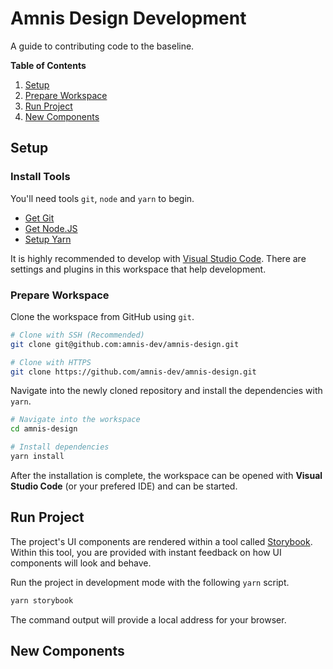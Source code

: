 # Amnis Design Development

A guide to contributing code to the baseline.

**Table of Contents**
1. [Setup](#setup)
2. [Prepare Workspace](#prepare-workspace)
3. [Run Project](#run-project)
4. [New Components](#new-components)

## Setup

### Install Tools

You'll need tools `git`, `node` and `yarn` to begin.

* [Get Git](https://git-scm.com/downloads)
* [Get Node.JS](https://nodejs.org/)
* [Setup Yarn](https://classic.yarnpkg.com/en/docs/getting-started)

It is highly recommended to develop with [Visual Studio Code](https://code.visualstudio.com/). There are settings and plugins in this workspace that help development.

### Prepare Workspace

Clone the workspace from GitHub using `git`.

```sh
# Clone with SSH (Recommended)
git clone git@github.com:amnis-dev/amnis-design.git

# Clone with HTTPS
git clone https://github.com/amnis-dev/amnis-design.git
```

Navigate into the newly cloned repository and install the dependencies with `yarn`.

```sh
# Navigate into the workspace
cd amnis-design

# Install dependencies
yarn install
```

After the installation is complete, the workspace can be opened with **Visual Studio Code** (or your prefered IDE) and can be started.

## Run Project

The project's UI components are rendered within a tool called [Storybook](https://storybook.js.org/). Within this tool, you are provided with instant feedback on how UI components will look and behave.

Run the project in development mode with the following `yarn` script.

```sh
yarn storybook
```

The command output will provide a local address for your browser.

## New Components

